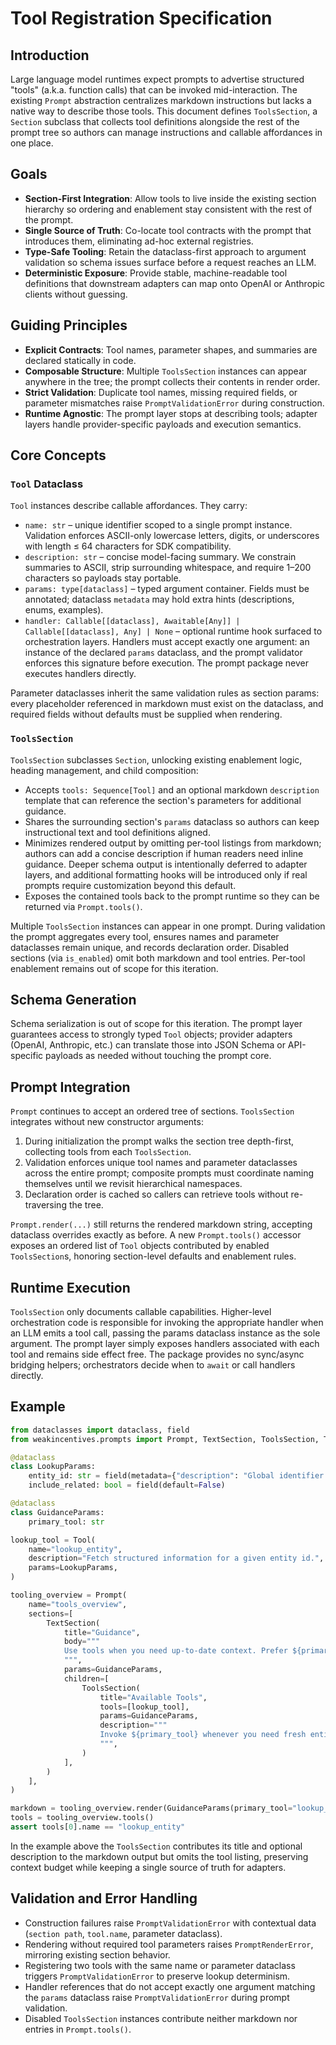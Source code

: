 # Tool Registration Specification

## Introduction
Large language model runtimes expect prompts to advertise structured "tools" (a.k.a. function calls) that can be invoked
mid-interaction. The existing `Prompt` abstraction centralizes markdown instructions but lacks a native way to describe
those tools. This document defines `ToolsSection`, a `Section` subclass that collects tool definitions alongside the rest
of the prompt tree so authors can manage instructions and callable affordances in one place.

## Goals
- **Section-First Integration**: Allow tools to live inside the existing section hierarchy so ordering and enablement stay
  consistent with the rest of the prompt.
- **Single Source of Truth**: Co-locate tool contracts with the prompt that introduces them, eliminating ad-hoc external
  registries.
- **Type-Safe Tooling**: Retain the dataclass-first approach to argument validation so schema issues surface before a
  request reaches an LLM.
- **Deterministic Exposure**: Provide stable, machine-readable tool definitions that downstream adapters can map onto
  OpenAI or Anthropic clients without guessing.

## Guiding Principles
- **Explicit Contracts**: Tool names, parameter shapes, and summaries are declared statically in code.
- **Composable Structure**: Multiple `ToolsSection` instances can appear anywhere in the tree; the prompt collects their
  contents in render order.
- **Strict Validation**: Duplicate tool names, missing required fields, or parameter mismatches raise
  `PromptValidationError` during construction.
- **Runtime Agnostic**: The prompt layer stops at describing tools; adapter layers handle provider-specific payloads and
  execution semantics.

## Core Concepts
### `Tool` Dataclass
`Tool` instances describe callable affordances. They carry:
- `name: str` – unique identifier scoped to a single prompt instance. Validation enforces ASCII-only lowercase letters,
  digits, or underscores with length ≤ 64 characters for SDK compatibility.
- `description: str` – concise model-facing summary. We constrain summaries to ASCII, strip surrounding whitespace, and
  require 1–200 characters so payloads stay portable.
- `params: type[dataclass]` – typed argument container. Fields must be annotated; dataclass `metadata` may hold extra
  hints (descriptions, enums, examples).
- `handler: Callable[[dataclass], Awaitable[Any]] | Callable[[dataclass], Any] | None` – optional runtime hook surfaced to
  orchestration layers. Handlers must accept exactly one argument: an instance of the declared `params` dataclass, and the
  prompt validator enforces this signature before execution. The
  prompt package never executes handlers directly.

Parameter dataclasses inherit the same validation rules as section params: every placeholder referenced in markdown must
exist on the dataclass, and required fields without defaults must be supplied when rendering.

### `ToolsSection`
`ToolsSection` subclasses `Section`, unlocking existing enablement logic, heading management, and child composition:
- Accepts `tools: Sequence[Tool]` and an optional markdown `description` template that can reference the section's
  parameters for additional guidance.
- Shares the surrounding section's `params` dataclass so authors can keep instructional text and tool definitions aligned.
- Minimizes rendered output by omitting per-tool listings from markdown; authors can add a concise description if human
  readers need inline guidance. Deeper schema output is intentionally deferred to adapter layers, and additional
  formatting hooks will be introduced only if real prompts require customization beyond this default.
- Exposes the contained tools back to the prompt runtime so they can be returned via `Prompt.tools()`.

Multiple `ToolsSection` instances can appear in one prompt. During validation the prompt aggregates every tool, ensures
names and parameter dataclasses remain unique, and records declaration order. Disabled sections (via `is_enabled`) omit
both markdown and tool entries. Per-tool enablement remains out of scope for this iteration.

## Schema Generation
Schema serialization is out of scope for this iteration. The prompt layer guarantees access to strongly typed `Tool`
objects; provider adapters (OpenAI, Anthropic, etc.) can translate those into JSON Schema or API-specific payloads as
needed without touching the prompt core.

## Prompt Integration
`Prompt` continues to accept an ordered tree of sections. `ToolsSection` integrates without new constructor arguments:
1. During initialization the prompt walks the section tree depth-first, collecting tools from each `ToolsSection`.
2. Validation enforces unique tool names and parameter dataclasses across the entire prompt; composite prompts must
   coordinate naming themselves until we revisit hierarchical namespaces.
3. Declaration order is cached so callers can retrieve tools without re-traversing the tree.

`Prompt.render(...)` still returns the rendered markdown string, accepting dataclass overrides exactly as before. A new
`Prompt.tools()` accessor exposes an ordered list of `Tool` objects contributed by enabled `ToolsSection`s, honoring
section-level defaults and enablement rules.

## Runtime Execution
`ToolsSection` only documents callable capabilities. Higher-level orchestration code is responsible for invoking the
appropriate handler when an LLM emits a tool call, passing the params dataclass instance as the sole argument. The prompt
layer simply exposes handlers associated with each tool and remains side effect free. The package provides no sync/async
bridging helpers; orchestrators decide when to `await` or call handlers directly.

## Example
```python
from dataclasses import dataclass, field
from weakincentives.prompts import Prompt, TextSection, ToolsSection, Tool

@dataclass
class LookupParams:
    entity_id: str = field(metadata={"description": "Global identifier to fetch"})
    include_related: bool = field(default=False)

@dataclass
class GuidanceParams:
    primary_tool: str

lookup_tool = Tool(
    name="lookup_entity",
    description="Fetch structured information for a given entity id.",
    params=LookupParams,
)

tooling_overview = Prompt(
    name="tools_overview",
    sections=[
        TextSection(
            title="Guidance",
            body="""
            Use tools when you need up-to-date context. Prefer ${primary_tool} for critical lookups.
            """,
            params=GuidanceParams,
            children=[
                ToolsSection(
                    title="Available Tools",
                    tools=[lookup_tool],
                    params=GuidanceParams,
                    description="""
                    Invoke ${primary_tool} whenever you need fresh entity context.
                    """,
                )
            ],
        )
    ],
)

markdown = tooling_overview.render(GuidanceParams(primary_tool="lookup_entity"))
tools = tooling_overview.tools()
assert tools[0].name == "lookup_entity"
```

In the example above the `ToolsSection` contributes its title and optional description to the markdown output but omits
the tool listing, preserving context budget while keeping a single source of truth for adapters.

## Validation and Error Handling
- Construction failures raise `PromptValidationError` with contextual data (`section path`, `tool.name`, parameter
  dataclass).
- Rendering without required tool parameters raises `PromptRenderError`, mirroring existing section behavior.
- Registering two tools with the same name or parameter dataclass triggers `PromptValidationError` to preserve lookup
  determinism.
- Handler references that do not accept exactly one argument matching the `params` dataclass raise
  `PromptValidationError` during prompt validation.
- Disabled `ToolsSection` instances contribute neither markdown nor entries in `Prompt.tools()`.
